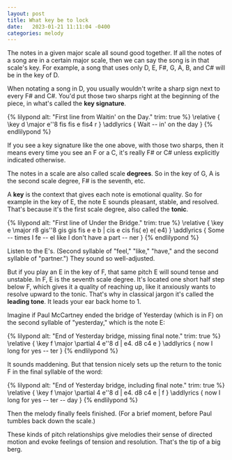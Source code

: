 ```yaml
---
layout: post
title: What key be to lock
date:   2023-01-21 11:11:04 -0400
categories: melody
---
```


The notes in a given major scale all sound good together. If all the notes of a song are in a certain major scale, then we can say the song is in that scale's key. For example, a song that uses only D, E, F#, G, A, B, and C# will be in the key of D.

When notating a song in D, you usually wouldn't write a sharp sign next to every F# and C#. You'd put those two sharps right at the beginning of the piece, in what's called the **key signature**.

{% lilypond alt: "First line from Waitin' on the Day." trim: true %}
  \relative {
    \key d \major
    e''8 fis fis e fis4 r
  }
  \addlyrics {
    Wait -- in' on the day
  }
{% endlilypond %}

If you see a key signature like the one above, with those two sharps, then it means every time you see an F or a C, it's really F# or C# unless explicitly indicated otherwise.

The notes in a scale are also called scale **degrees**. So in the key of G, A is the second scale degree, F# is the seventh, etc.

A **key** is the context that gives each note is emotional quality. So for example in the key of E, the note E sounds pleasant, stable, and resolved. That's because it's the first scale degree, also called the **tonic**.

{% lilypond alt: "First line of Under the Bridge." trim: true %}
  \relative {
    \key e \major
    r8 gis''8 gis gis fis e e b |
    cis e cis fis( e) e( e4)
  }
  \addlyrics {
	Some -- times I fe -- el like I don't have a part -- ner
  }
{% endlilypond %}

Listen to the E's. (Second syllable of "feel," "like," "have," and the second syllable of "partner.") They sound so well-adjusted.

But if you play an E in the key of F, that same pitch E will sound tense and unstable. In F, E is the seventh scale degree. It's located one short half step below F, which gives it a quality of reaching up, like it anxiously wants to resolve upward to the tonic. That's why in classical jargon it's called the **leading tone**. It leads your ear back home to 1.

Imagine if Paul McCartney ended the bridge of Yesterday (which is in F) on the second syllable of "yesterday," which is the note E:

{% lilypond alt: "End of Yesterday bridge, missing final note." trim: true %}
  \relative {
    \key f \major
    \partial 4 e''8 d |
    e4. d8 c4 e
  }
  \addlyrics {
	now I long for yes -- ter
  }
{% endlilypond %}

It sounds maddening. But that tension nicely sets up the return to the tonic F in the final syllable of the word:

{% lilypond alt: "End of Yesterday bridge, including final note." trim: true %}
  \relative {
    \key f \major
    \partial 4 e''8 d |
    e4. d8 c4 e |
    f
  }
  \addlyrics {
	now I long for yes -- ter -- day
  }
{% endlilypond %}


Then the melody finally feels finished. (For a brief moment, before Paul tumbles back down the scale.)

These kinds of pitch relationships give melodies their sense of directed motion and evoke feelings of tension and resolution. That's the tip of a big berg.
